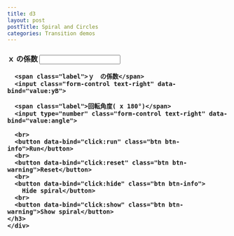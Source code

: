```yaml
---
title: d3
layout: post
postTitle: Spiral and Circles
categories: Transition demos
---
```

<div class="row">
  <div class="col-sm-8">
    <div id="svg01"></div>
  </div>
  <div class="col-sm-4">
    <h3>
    <div class="btn-group-vertical">
      <span class="label">ｘ の係数</span>
      <input  class="form-control text-right" data-bind="value:xB">

      <span class="label">ｙ　の係数</span>
      <input class="form-control text-right" data-bind="value:yB">

      <span class="label">回転角度( x 180°)</span>
      <input type="number" class="form-control text-right" data-bind="value:angle">

      <br>
      <button data-bind="click:run" class="btn btn-info">Run</button>
      <br>
      <button data-bind="click:reset" class="btn btn-warning">Reset</button>
      <br>
      <button data-bind="click:hide" class="btn btn-info">
        Hide spiral</button>
      <br>
      <button data-bind="click:show" class="btn btn-warning">Show spiral</button>
    </h3>
    </div>      
  </div>
</div>

<script src="http://d3js.org/d3.v3.min.js"></script>
<script src="{{site.url}}/js/knockout-3.3.0.js" charset="utf-8"></script>

<script type="text/javascript">
/**
  ApplicationViewModel
**/
function AppViewModel() {

  // ko variables
  this.xB = ko.observable(1.12);
  this.yB = ko.observable(1.12);
  this.angle = ko.observable(18);

  // Point Object
  function Point(x, y){
    this.x = x;
    this.y = y;
    return this;
  };

  var width = 700,
     height = 700;

  var pi = Math.PI;
  var aDegree = pi/180; 

  var color = d3.scale.category20();  

  var xScale01 = d3.scale.linear()
                       .domain([-350,350])
                       .range([0,700]);
  var yScale01 = d3.scale.linear()
                       .domain([350,-350])
                       .range([0,700]);
  
  var svg01 = d3.select("#svg01")
      .append("svg")
      .attr("width", width)
      .attr("height", height)
      .style("background","#000");
  

  var line = d3.svg.line()
      .x(function(d) { return xScale01(d.x); })
      .y(function(d) { return yScale01(d.y); })
      .interpolate("linear");

  // データ
 　var pathData01 = [];
 　var circles = [];
 　var rx,ry;
 　var Bx,By;

 　for (var i = 0; i < 100; i++) {
  　circles.push(i);
 　};

  
  //** 初期描画 *//
  draw(this.xB(),this.yB(),this.angle());

  // 再描画
  ko.computed(function() {
      draw(this.xB(),this.yB(),this.angle()); 
  }, this);

  this.run = function() {
  var el = [];
  for (var i = 0; i < circles.length; i++) {
    el.push(svg01.select("#c"+i));
  };

  for (var i = 0; i < pathData01.length; i=i+1) {
  
    for (var j = 0; j < circles.length; j++) {
      el[j].transition()
        .delay(500*j + i*50)
        .duration(50)
        .attr("cx",function(){ return xScale01(pathData01[i].x); } )
        .attr("cy",function(){ return yScale01(pathData01[i].y); } )
        .attr("r", function(){ return 5+i*0.03} )

    };
  };
  }; 
  this.reset = function() {
    draw(this.xB(),this.yB(),this.angle());    
  }; 
  this.hide = function() {
    svg01.selectAll(".spiral")
    .attr("opacity",0);
  }; 
  this.show = function() {
    svg01.selectAll(".spiral")
    .attr("opacity",1);
  }; 

  function draw(Bx,By,loops){
    svg01.selectAll(".spiral").remove();
    svg01.selectAll("circle").remove();
    pathData01=[];
    for (i=0;i<=loops*pi;i=i+0.1){
  
      rx = Math.pow(Bx,i);
      ry = Math.pow(By,i);
      pathData01.push(new Point(rx*Math.cos(i),ry*Math.sin(i)));

    }

    svg01.append("path")
      .attr("d", line(pathData01))
      .attr("stroke", "yellow")
      .attr("stroke-width",3)
      .attr("fill", "none")
      .attr("class","spiral");

    for (var i=0;i<circles.length;i++){
      svg01.append("circle")
        .attr("cx",function(){ return xScale01(0); } )
        .attr("cy",function(){ return yScale01(0); } )
        .attr("r",1)
        .attr("id",function(){ return "c"+i; })
       .style("fill", function(){
          return color(Math.floor(Math.random()*20));
        })

    }     

  };

  // 再描画
  function redraw(l,w){

  };

};

// Activates knockout.js
ko.applyBindings(new AppViewModel());

</script>